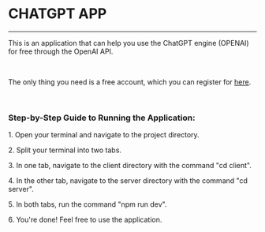 <h1>CHATGPT APP</h1>
	<hr/>
	<p>This is an application that can help you use the ChatGPT engine (OPENAI) for free through the OpenAI API.</p>
	<br>
	<p>The only thing you need is a free account, which you can register for <a href="register-link-here">here</a>.</p>
	<br>
	<h3>Step-by-Step Guide to Running the Application:</h3>
	<p>1. Open your terminal and navigate to the project directory.</p>
	<p>2. Split your terminal into two tabs.</p>
	<p>3. In one tab, navigate to the client directory with the command "cd client".</p>
	<p>4. In the other tab, navigate to the server directory with the command "cd server".</p>
	<p>5. In both tabs, run the command "npm run dev".</p>
	<p>6. You're done! Feel free to use the application.</p>